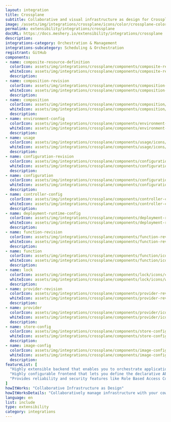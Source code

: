 ```yaml
---
layout: integration
title: Crossplane
subtitle: Collaborative and visual infrastructure as design for Crossplane
image: /assets/img/integrations/crossplane/icons/color/crossplane-color.svg
permalink: extensibility/integrations/crossplane
docURL: https://docs.meshery.io/extensibility/integrations/crossplane
description: 
integrations-category: Orchestration & Management
integrations-subcategory: Scheduling & Orchestration
registrant: GitHub
components: 
- name: composite-resource-definition
  colorIcon: assets/img/integrations/crossplane/components/composite-resource-definition/icons/color/composite-resource-definition-color.svg
  whiteIcon: assets/img/integrations/crossplane/components/composite-resource-definition/icons/white/composite-resource-definition-white.svg
  description: 
- name: composition-revision
  colorIcon: assets/img/integrations/crossplane/components/composition-revision/icons/color/composition-revision-color.svg
  whiteIcon: assets/img/integrations/crossplane/components/composition-revision/icons/white/composition-revision-white.svg
  description: 
- name: composition
  colorIcon: assets/img/integrations/crossplane/components/composition/icons/color/composition-color.svg
  whiteIcon: assets/img/integrations/crossplane/components/composition/icons/white/composition-white.svg
  description: 
- name: environment-config
  colorIcon: assets/img/integrations/crossplane/components/environment-config/icons/color/environment-config-color.svg
  whiteIcon: assets/img/integrations/crossplane/components/environment-config/icons/white/environment-config-white.svg
  description: 
- name: usage
  colorIcon: assets/img/integrations/crossplane/components/usage/icons/color/usage-color.svg
  whiteIcon: assets/img/integrations/crossplane/components/usage/icons/white/usage-white.svg
  description: 
- name: configuration-revision
  colorIcon: assets/img/integrations/crossplane/components/configuration-revision/icons/color/configuration-revision-color.svg
  whiteIcon: assets/img/integrations/crossplane/components/configuration-revision/icons/white/configuration-revision-white.svg
  description: 
- name: configuration
  colorIcon: assets/img/integrations/crossplane/components/configuration/icons/color/configuration-color.svg
  whiteIcon: assets/img/integrations/crossplane/components/configuration/icons/white/configuration-white.svg
  description: 
- name: controller-config
  colorIcon: assets/img/integrations/crossplane/components/controller-config/icons/color/controller-config-color.svg
  whiteIcon: assets/img/integrations/crossplane/components/controller-config/icons/white/controller-config-white.svg
  description: 
- name: deployment-runtime-config
  colorIcon: assets/img/integrations/crossplane/components/deployment-runtime-config/icons/color/deployment-runtime-config-color.svg
  whiteIcon: assets/img/integrations/crossplane/components/deployment-runtime-config/icons/white/deployment-runtime-config-white.svg
  description: 
- name: function-revision
  colorIcon: assets/img/integrations/crossplane/components/function-revision/icons/color/function-revision-color.svg
  whiteIcon: assets/img/integrations/crossplane/components/function-revision/icons/white/function-revision-white.svg
  description: 
- name: function
  colorIcon: assets/img/integrations/crossplane/components/function/icons/color/function-color.svg
  whiteIcon: assets/img/integrations/crossplane/components/function/icons/white/function-white.svg
  description: 
- name: lock
  colorIcon: assets/img/integrations/crossplane/components/lock/icons/color/lock-color.svg
  whiteIcon: assets/img/integrations/crossplane/components/lock/icons/white/lock-white.svg
  description: 
- name: provider-revision
  colorIcon: assets/img/integrations/crossplane/components/provider-revision/icons/color/provider-revision-color.svg
  whiteIcon: assets/img/integrations/crossplane/components/provider-revision/icons/white/provider-revision-white.svg
  description: 
- name: provider
  colorIcon: assets/img/integrations/crossplane/components/provider/icons/color/provider-color.svg
  whiteIcon: assets/img/integrations/crossplane/components/provider/icons/white/provider-white.svg
  description: 
- name: store-config
  colorIcon: assets/img/integrations/crossplane/components/store-config/icons/color/store-config-color.svg
  whiteIcon: assets/img/integrations/crossplane/components/store-config/icons/white/store-config-white.svg
  description: 
- name: image-config
  colorIcon: assets/img/integrations/crossplane/components/image-config/icons/color/image-config-color.svg
  whiteIcon: assets/img/integrations/crossplane/components/image-config/icons/white/image-config-white.svg
  description: 
featureList: [
  "Highly extensible backend that enables you to orchestrate applications and infrastructure no matter where they run.",
  "Highly configurable frontend that lets you define the declarative API it offers.",
  "Provides reliability and security features like Role Based Access Control (RBAC) to orchestrate everything - not just containers."
]
howItWorks: "Collaborative Infrastructure as Design"
howItWorksDetails: "Collaboratively manage infrastructure with your coworkers synchronously sharing the same designs."
language: en
list: include
type: extensibility
category: integrations
---
```

